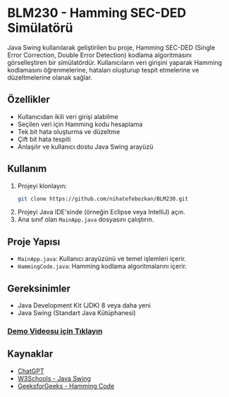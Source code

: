 # BLM230 - Hamming SEC-DED Simülatörü

Java Swing kullanılarak geliştirilen bu proje, Hamming SEC-DED (Single Error Correction, Double Error Detection) kodlama algoritmasını görselleştiren bir simülatördür. Kullanıcıların veri girişini yaparak Hamming kodlamasını öğrenmelerine, hataları oluşturup tespit etmelerine ve düzeltmelerine olanak sağlar.

## Özellikler
- Kullanıcıdan ikili veri girişi alabilme
- Seçilen veri için Hamming kodu hesaplama
- Tek bit hata oluşturma ve düzeltme
- Çift bit hata tespiti
- Anlaşılır ve kullanıcı dostu Java Swing arayüzü

## Kullanım
1. Projeyi klonlayın:
   ```bash
   git clone https://github.com/nihatefebozkan/BLM230.git
   ```
2. Projeyi Java IDE'sinde (örneğin Eclipse veya IntelliJ) açın.
3. Ana sınıf olan `MainApp.java` dosyasını çalıştırın.

## Proje Yapısı
- `MainApp.java`: Kullanıcı arayüzünü ve temel işlemleri içerir.
- `HammingCode.java`: Hamming kodlama algoritmalarını içerir.

## Gereksinimler
- Java Development Kit (JDK) 8 veya daha yeni
- Java Swing (Standart Java Kütüphanesi)

### <a href = "https://youtu.be/8oMhTuODT_0?si=Q4cjDLY6GRULRV9l"> Demo Videosu için Tıklayın </a>

## Kaynaklar
- [ChatGPT](https://chat.openai.com)
- [W3Schools - Java Swing](https://www.w3schools.com)
- [GeeksforGeeks - Hamming Code](https://www.geeksforgeeks.org)
